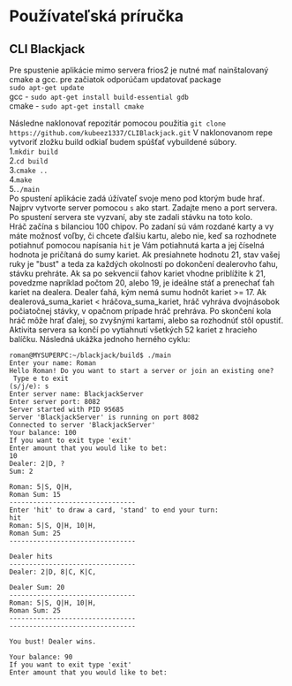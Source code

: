 
# Používateľská príručka
## CLI Blackjack

Pre spustenie aplikácie mimo servera frios2 je nutné mať nainštalovaný cmake a gcc.
pre začiatok odporúčam updatovať package\
`sudo apt-get update`
\
gcc - `sudo apt-get install build-essential gdb`\
cmake - `sudo apt-get install cmake`

Následne naklonovať repozitár pomocou použitia `git clone https://github.com/kubeez1337/CLIBlackjack.git`
V naklonovanom repe vytvoriť zložku build odkiaľ budem spúšťať vybuildené súbory.\
1.`mkdir build`\
2.`cd build`\
3.`cmake ..`\
4.`make`\
5.`./main`\
Po spustení aplikácie zadá úžívateľ svoje meno pod ktorým bude hrať.
Najprv vytvorte server pomocou  `s` ako start. Zadajte meno a port servera.
Po spustení servera ste vyzvaní, aby ste zadali stávku na toto kolo.\
Hráč začína s bilanciou 100 chipov.
Po zadaní sú vám rozdané karty a vy máte možnosť voľby, či chcete ďalšiu kartu, alebo nie, keď sa rozhodnete potiahnuť pomocou napísania `hit`
je Vám potiahnutá karta a jej číselná hodnota je pričítaná do sumy kariet. Ak presiahnete hodnotu 21, stav vašej ruky je "bust" a teda za každých okolností po dokončení dealerovho ťahu, stávku prehráte. Ak sa po sekvencií ťahov kariet vhodne priblížite k 21, povedzme napríklad počtom 20, alebo 19, je ideálne stáť a prenechať ťah kariet na dealera.
Dealer ťahá, kým nemá sumu hodnôt kariet >= 17. Ak dealerová_suma_kariet < hráčova_suma_kariet, hráč vyhráva dvojnásobok počiatočnej stávky, v opačnom prípade hráč prehráva.
Po skončení kola hráč môže hrať ďalej, so zvyšnými kartami, alebo sa rozhodnúť stôl opustiť. Aktivita servera sa končí po vytiahnutí všetkých 52 kariet z hracieho balíčku.
Následná ukážka jednoho herného cyklu:
```
roman@MYSUPERPC:~/blackjack/build$ ./main
Enter your name: Roman
Hello Roman! Do you want to start a server or join an existing one?
 Type e to exit
(s/j/e): s
Enter server name: BlackjackServer
Enter server port: 8082
Server started with PID 95685
Server 'BlackjackServer' is running on port 8082
Connected to server 'BlackjackServer'
Your balance: 100 
If you want to exit type 'exit'
Enter amount that you would like to bet: 
10
Dealer: 2|D, ?
Sum: 2

Roman: 5|S, Q|H, 
Roman Sum: 15
--------------------------------
Enter 'hit' to draw a card, 'stand' to end your turn: 
hit  
Roman: 5|S, Q|H, 10|H, 
Roman Sum: 25
--------------------------------

Dealer hits
--------------------------------
Dealer: 2|D, 8|C, K|C, 

Dealer Sum: 20
--------------------------------
Roman: 5|S, Q|H, 10|H, 
Roman Sum: 25
--------------------------------
--------------------------------

You bust! Dealer wins.

Your balance: 90 
If you want to exit type 'exit'
Enter amount that you would like to bet: 
```


